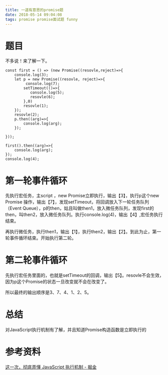 ```yaml
---
title: 一道有意思的promise题
date: 2018-05-14 09:04:08
tags: promise promise面试题 funny
---
```


# 题目
不多说！来了解一下。
```
const first = () => (new Promise((resovle,reject)=>{
    console.log(3);
    let p = new Promise((resovle, reject)=>{
         console.log(7);
        setTimeout(()=>{
           console.log(5);
           resovle(6); 
        },0)
        resovle(1);
    }); 
    resovle(2);
    p.then((arg)=>{
        console.log(arg);
    });

}));

first().then((arg)=>{
    console.log(arg);
});
console.log(4);
```
# 第一轮事件循环
先执行宏任务，主script ，new Promise立即执行，输出【3】，执行p这个new Promise 操作，输出【7】，发现setTimeout，将回调放入下一轮任务队列（Event Queue），p的then，姑且叫做then1，放入微任务队列，发现first的then，叫then2，放入微任务队列。执行console.log(4)，输出【4】,宏任务执行结束。  

再执行微任务，执行then1，输出【1】，执行then2，输出【2】。到此为止，第一轮事件循环结束。开始执行第二轮。

# 第二轮事件循环
先执行宏任务里面的，也就是setTimeout的回调，输出【5】。resovle不会生效，因为p这个Promise的状态一旦改变就不会在改变了。 

所以最终的输出顺序是3、7、4、1、2、5。

# 总结
对JavaScript执行机制有了解，并且知道Promise构造函数是立即执行的

# 参考资料
[这一次，彻底弄懂 JavaScript 执行机制 - 掘金](https://juejin.im/post/59e85eebf265da430d571f89)
